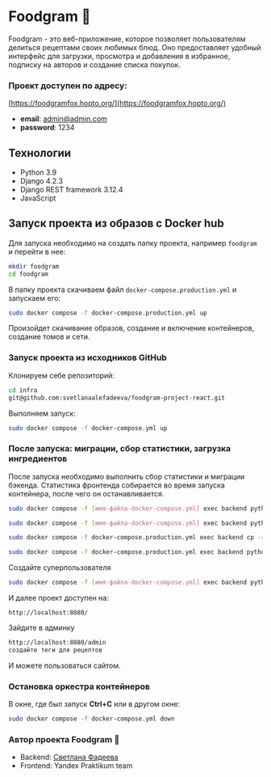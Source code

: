 # Foodgram  🍝

Foodgram - это веб-приложение, которое позволяет пользователям делиться рецептами своих любимых блюд. 
Оно предоставляет удобный интерфейс для загрузки, просмотра и добавления в избранное, подписку на авторов и создание списка покупок.


### Проект доступен по адресу:
[https://foodgramfox.hopto.org/](https://foodgramfox.hopto.org/)
- **email**: admin@admin.com
- **password**: 1234


## Технологии

- Python 3.9
- Django 4.2.3
- Django REST framework 3.12.4
- JavaScript

## Запуск проекта из образов с Docker hub

Для запуска необходимо на создать папку проекта, например `foodgram` и перейти в нее:

```bash
mkdir foodgram
cd foodgram
```

В папку проекта скачиваем файл `docker-compose.production.yml` и запускаем его:

```bash
sudo docker compose -f docker-compose.production.yml up
```

Произойдет скачивание образов, создание и включение контейнеров, создание томов и сети.

### Запуск проекта из исходников GitHub

Клонируем себе репозиторий: 

```bash
cd infra
git@github.com:svetlanaalefadeeva/foodgram-project-react.git
```

Выполняем запуск:

```bash
sudo docker compose -f docker-compose.yml up
```

### После запуска: миграции, сбор статистики, загрузка ингредиентов

После запуска необходимо выполнить сбор статистики и миграции бэкенда. Статистика фронтенда собирается во время запуска контейнера, после чего он останавливается. 

```bash
sudo docker compose -f [имя-файла-docker-compose.yml] exec backend python manage.py migrate

sudo docker compose -f [имя-файла-docker-compose.yml] exec backend python manage.py collectstatic

sudo docker compose -f docker-compose.production.yml exec backend cp -r /app/static/. /backend_static/static/

sudo docker compose -f docker-compose.production.yml exec backend python manage.py created_db
```
Создайте суперпользователя
```bash
sudo docker compose -f [имя-файла-docker-compose.yml] exec backend python manage.py createsuperuser
```
И далее проект доступен на: 

```
http://localhost:8080/
```
Зайдите в админку
```bash
http://localhost:8080/admin
создайте теги для рецептов
```
И можете пользоваться сайтом. 
### Остановка оркестра контейнеров

В окне, где был запуск **Ctrl+С** или в другом окне:

```bash
sudo docker compose -f docker-compose.yml down
```

### Автор проекта Foodgram 🍝

- Backend: [Светлана Фадеева](https://github.com/svetlanaalefadeeva)
- Frontend: Yandex Praktikum team
